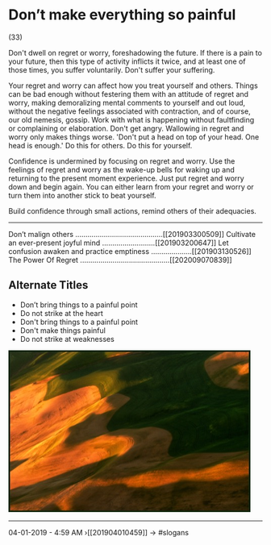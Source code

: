 # Don’t make everything so painful 
(33)

Don't dwell on regret or worry, foreshadowing the future. If there is a pain to your future, then this type of activity inflicts it twice, and at least one of those times, you suffer voluntarily. Don't suffer your suffering.  

Your regret and worry can affect how you treat yourself and others. Things can be bad enough without festering them with an attitude of regret and worry, making demoralizing mental comments to yourself and out loud, without the negative feelings associated with contraction, and of course, our old nemesis, gossip. Work with what is happening without faultfinding or complaining or elaboration. Don't get angry. Wallowing in regret and worry only makes things worse. 'Don't put a head on top of your head. One head is enough.' Do this for others. Do this for yourself.  

Confidence is undermined by focusing on regret and worry. Use the feelings of regret and worry as the wake-up bells for waking up and returning to the present moment experience. Just put regret and worry down and begin again. You can either learn from your regret and worry or turn them into another stick to beat yourself.

Build confidence through small actions, remind others of their adequacies.

----------------------------------------------------------------

Don’t malign others  ...........................................[[201903300509]]
Cultivate an ever-present joyful mind ..........................[[201903200647]]
Let confusion awaken and practice emptiness ....................[[201903130526]]
The Power Of Regret ............................................[[202009070839]]

## Alternate Titles

- Don’t bring things to a painful point
- Do not strike at the heart
- Don't bring things to a painful point
- Don't make things painful 
- Do not strike at weaknesses

![](media/palouse-sunset-2206.jpg)

----------------------------------------------------------------
04-01-2019 - 4:59 AM
›[[201904010459]]
→ #slogans


<div style="page-break-after: always;"></div>
